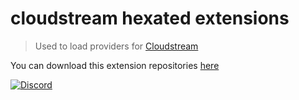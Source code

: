 # **cloudstream hexated extensions**
 > Used to load providers for [Cloudstream](https://cloudstream.cf/)

You can download this extension repositories [here
](https://cutt.ly/dirhex)


[![Discord](https://invidget.switchblade.xyz/5Hus6fM)](https://discord.gg/5Hus6fM)



